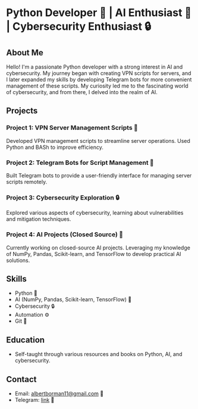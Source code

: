 # Python Developer 🐍 | AI Enthusiast 🤖 | Cybersecurity Enthusiast 🔒

## About Me

Hello! I'm a passionate Python developer with a strong interest in AI and cybersecurity. My journey began with creating VPN scripts for servers, and I later expanded my skills by developing Telegram bots for more convenient management of these scripts. My curiosity led me to the fascinating world of cybersecurity, and from there, I delved into the realm of AI.

## Projects

### Project 1: VPN Server Management Scripts 🚀

 Developed VPN management scripts to streamline server operations. Used Python and BASh to improve efficiency.

### Project 2: Telegram Bots for Script Management 🤖

 Built Telegram bots to provide a user-friendly interface for managing server scripts remotely.

### Project 3: Cybersecurity Exploration 🔒

 Explored various aspects of cybersecurity, learning about vulnerabilities and mitigation techniques.

### Project 4: AI Projects (Closed Source) 🧠

 Currently working on closed-source AI projects. Leveraging my knowledge of NumPy, Pandas, Scikit-learn, and TensorFlow to develop practical AI solutions.

## Skills

- Python 🐍
- AI (NumPy, Pandas, Scikit-learn, TensorFlow) 🤖
- Cybersecurity 🔒
- Automation ⚙️
- Git 🌳

## Education

- Self-taught through various resources and books on Python, AI, and cybersecurity.

## Contact

- Email: albertborman11@gmail.com 📧
- Telegram: [link](https://t.me/gargamelix) 💼
